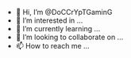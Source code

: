 - 👋 Hi, I’m @DoCCrYpTGaminG
- 👀 I’m interested in ...
- 🌱 I’m currently learning ...
- 💞️ I’m looking to collaborate on ...
- 📫 How to reach me ...

<!---
DoCCrYpTGaminG/DoCCrYpTGaminG is a ✨ special ✨ repository because its `README.md` (this file) appears on your GitHub profile.
You can click the Preview link to take a look at your changes.
--->
